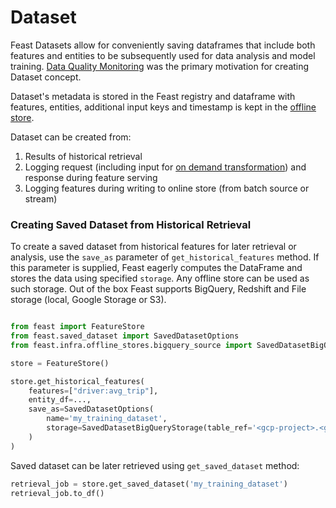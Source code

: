# Dataset

Feast Datasets allow for conveniently saving dataframes that include both features and entities to be subsequently used for data analysis and model training.
[Data Quality Monitoring]() was the primary motivation for creating Dataset concept.

Dataset's metadata is stored in the Feast registry and dataframe with features, entities, additional input keys and timestamp is kept in the [offline store](../architecture-and-components/offline-store.md).

Dataset can be created from:
1. Results of historical retrieval
2. Logging request (including input for [on demand transformation](../../reference/alpha-on-demand-feature-view.md)) and response during feature serving
3. Logging features during writing to online store (from batch source or stream)


### Creating Saved Dataset from Historical Retrieval

To create a saved dataset from historical features for later retrieval or analysis, use the `save_as` parameter of `get_historical_features` method.
If this parameter is supplied, Feast eagerly computes the DataFrame and stores the data using specified `storage`.
Any offline store can be used as such storage. Out of the box Feast supports BigQuery, Redshift and File storage (local, Google Storage or S3).

```python

from feast import FeatureStore
from feast.saved_dataset import SavedDatasetOptions
from feast.infra.offline_stores.bigquery_source import SavedDatasetBigQueryStorage

store = FeatureStore()

store.get_historical_features(
    features=["driver:avg_trip"],
    entity_df=...,
    save_as=SavedDatasetOptions(
        name='my_training_dataset',
        storage=SavedDatasetBigQueryStorage(table_ref='<gcp-project>.<gcp-dataset>.my_training_dataset')
    )
)
```

Saved dataset can be later retrieved using `get_saved_dataset` method:
```python
retrieval_job = store.get_saved_dataset('my_training_dataset')
retrieval_job.to_df()
```